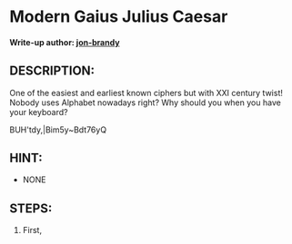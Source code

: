 # Modern Gaius Julius Caesar 
#### Write-up author: [jon-brandy](https://github.com/jon-brandy)
## DESCRIPTION:


One of the easiest and earliest known ciphers but with XXI century twist! Nobody uses Alphabet nowadays right? Why should you when you have your keyboard?

BUH'tdy,|Bim5y~Bdt76yQ

## HINT:
- NONE
## STEPS:
1. First, 
